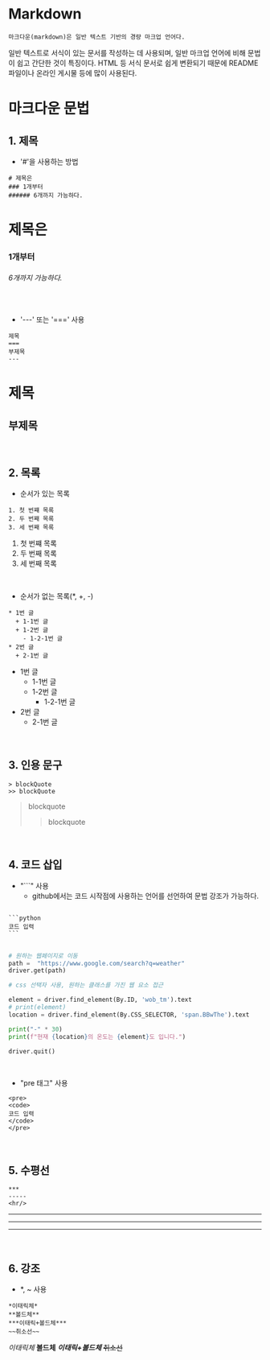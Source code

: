 # Markdown
```
마크다운(markdown)은 일반 텍스트 기반의 경량 마크업 언어다.
```
일반 텍스트로 서식이 있는 문서를 작성하는 데 사용되며, 일반 마크업 언어에 비해 문법이 쉽고 간단한 것이 특징이다. HTML 등 서식 문서로 쉽게 변환되기 때문에 README 파일이나 온라인 게시물 등에 많이 사용된다.

# 마크다운 문법
## 1. 제목
* '#'을 사용하는 방법
```
# 제목은
### 1개부터
###### 6개까지 가능하다.
```
# 제목은
### 1개부터
###### 6개까지 가능하다.

<br />

* '---' 또는 '===' 사용
```
제목
===
부제목
---
```
제목
===
부제목
---

<br />

## 2. 목록
* 순서가 있는 목록
```
1. 첫 번쨰 목록
2. 두 번째 목록
3. 세 번째 목록
```
1. 첫 번쨰 목록
2. 두 번째 목록
3. 세 번째 목록

<br />

* 순서가 없는 목록(*, +, -)
```
* 1번 글
  + 1-1번 글
  + 1-2번 글
    - 1-2-1번 글
* 2번 글
  + 2-1번 글
```
* 1번 글
  + 1-1번 글
  + 1-2번 글
    - 1-2-1번 글
* 2번 글
  + 2-1번 글

<br />

## 3. 인용 문구
```
> blockQuote
>> blockQuote
```
> blockquote
>> blockquote

<br />

## 4. 코드 삽입
* "```" 사용
  + github에서는 코드 시작점에 사용하는 언어를 선언하여 문법 강조가 가능하다.

<pre>
<code>
```python
코드 입력
```
</code>
</pre>

```python
# 원하는 웹페이지로 이동
path =  "https://www.google.com/search?q=weather"
driver.get(path)

# css 선택자 사용, 원하는 클래스를 가진 웹 요소 접근 

element = driver.find_element(By.ID, 'wob_tm').text
# print(element)
location = driver.find_element(By.CSS_SELECTOR, 'span.BBwThe').text

print("-" * 30)
print(f"현재 {location}의 온도는 {element}도 입니다.")

driver.quit()

```

<br />

* "pre 태그" 사용
```
<pre>
<code>
코드 입력
</code>
</pre>
```

<br />

## 5. 수평선
```
***
-----
<hr/>
```

***
-----
<hr/>

<br />

## 6. 강조
* *, ~ 사용
```
*이태릭체*
**볼드체**
***이태릭+볼드체***
~~취소선~~
```
*이태릭체* 
**볼드체**
***이태릭+볼드체***
~~취소선~~

<br />


